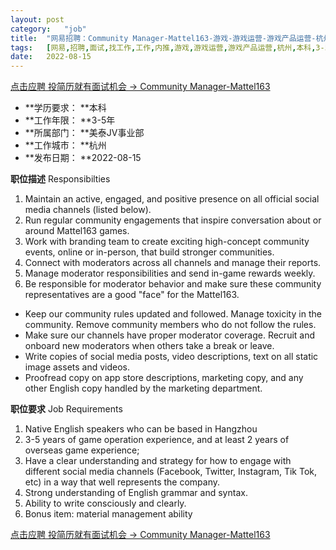 ```yaml
---
layout:	post
category:	"job"
title:	"网易招聘：Community Manager-Mattel163-游戏-游戏运营-游戏产品运营-杭州本科3-5年"
tags:	[网易,招聘,面试,找工作,工作,内推,游戏,游戏运营,游戏产品运营,杭州,本科,3-5年]
date:	2022-08-15
---
```


[点击应聘 投简历就有面试机会 -> Community Manager-Mattel163](http://mobile.bole.netease.com/bole/boleDetail?id=40979&employeeId=346f03c3cda5f04c&key=all)



- **学历要求： **本科
- **工作年限： **3-5年
- **所属部门： **美泰JV事业部
- **工作城市： **杭州
- **发布日期： **2022-08-15



**职位描述**
Responsibilties
1. Maintain an active, engaged, and positive presence on all official social media channels (listed below).
2. Run regular community engagements that inspire conversation about or around Mattel163 games.
3. Work with branding team to create exciting high-concept community events, online or in-person, that build stronger communities.
4. Connect with moderators across all channels and manage their reports.
5. Manage moderator responsibilities and send in-game rewards weekly.
6. Be responsible for moderator behavior and make sure these community representatives are a good "face" for the Mattel163.
- Keep our community rules updated and followed. Manage toxicity in the community. Remove community members who do not follow the rules.
- Make sure our channels have proper moderator coverage. Recruit and onboard new moderators when others take a break or leave.
- Write copies of social media posts, video descriptions, text on all static image assets and videos.
- Proofread copy on app store descriptions, marketing copy, and any other English copy handled by the marketing department.



**职位要求**
Job Requirements
1. Native English speakers who can be based in Hangzhou
2. 3-5 years of game operation experience, and at least 2 years of overseas game experience;
3. Have a clear understanding and strategy for how to engage with different social media channels (Facebook, Twitter, Instagram, Tik Tok, etc) in a way that well represents the company.
4. Strong understanding of English grammar and syntax. 
5. Ability to write consciously and clearly.
6. Bonus item: material management ability




[点击应聘 投简历就有面试机会 -> Community Manager-Mattel163](http://mobile.bole.netease.com/bole/boleDetail?id=40979&employeeId=346f03c3cda5f04c&key=all)